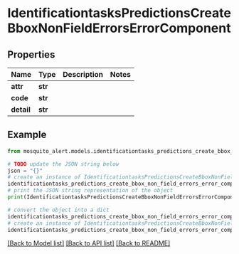 # IdentificationtasksPredictionsCreateBboxNonFieldErrorsErrorComponent


## Properties

Name | Type | Description | Notes
------------ | ------------- | ------------- | -------------
**attr** | **str** |  | 
**code** | **str** |  | 
**detail** | **str** |  | 

## Example

```python
from mosquito_alert.models.identificationtasks_predictions_create_bbox_non_field_errors_error_component import IdentificationtasksPredictionsCreateBboxNonFieldErrorsErrorComponent

# TODO update the JSON string below
json = "{}"
# create an instance of IdentificationtasksPredictionsCreateBboxNonFieldErrorsErrorComponent from a JSON string
identificationtasks_predictions_create_bbox_non_field_errors_error_component_instance = IdentificationtasksPredictionsCreateBboxNonFieldErrorsErrorComponent.from_json(json)
# print the JSON string representation of the object
print(IdentificationtasksPredictionsCreateBboxNonFieldErrorsErrorComponent.to_json())

# convert the object into a dict
identificationtasks_predictions_create_bbox_non_field_errors_error_component_dict = identificationtasks_predictions_create_bbox_non_field_errors_error_component_instance.to_dict()
# create an instance of IdentificationtasksPredictionsCreateBboxNonFieldErrorsErrorComponent from a dict
identificationtasks_predictions_create_bbox_non_field_errors_error_component_from_dict = IdentificationtasksPredictionsCreateBboxNonFieldErrorsErrorComponent.from_dict(identificationtasks_predictions_create_bbox_non_field_errors_error_component_dict)
```
[[Back to Model list]](../README.md#documentation-for-models) [[Back to API list]](../README.md#documentation-for-api-endpoints) [[Back to README]](../README.md)


